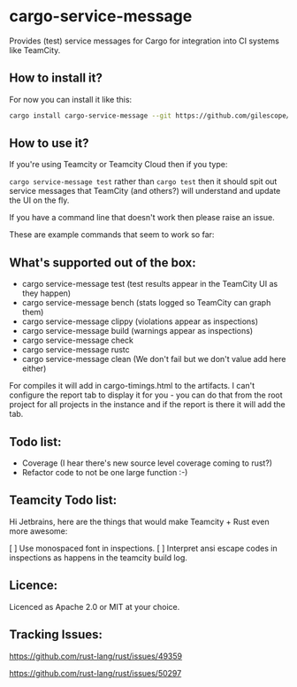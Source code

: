 # cargo-service-message

Provides (test) service messages for Cargo for integration into CI systems like TeamCity.

## How to install it?

For now you can install it like this:
```sh
cargo install cargo-service-message --git https://github.com/gilescope/cargo-service-message.git
```

## How to use it?

If you're using Teamcity or Teamcity Cloud then if you type:

`cargo service-message test` rather than `cargo test` then it should spit out service messages that TeamCity (and others?) will understand and update the UI on the fly.

If you have a command line that doesn't work then please raise an issue.

These are example commands that seem to work so far:

## What's supported out of the box:

   * cargo service-message test (test results appear in the TeamCity UI as they happen)
   * cargo service-message bench (stats logged so TeamCity can graph them)
   * cargo service-message clippy (violations appear as inspections)
   * cargo service-message build (warnings appear as inspections)
   * cargo service-message check
   * cargo service-message rustc
   * cargo service-message clean (We don't fail but we don't value add here either)

For compiles it will add in cargo-timings.html to the artifacts. I can't configure the report tab to display it for you - you can do that from the root project for all projects in the instance and if the report is there it will add the tab.

## Todo list:
   * Coverage (I hear there's new source level coverage coming to rust?)
   * Refactor code to not be one large function :-)

## Teamcity Todo list:

Hi Jetbrains, here are the things that would make Teamcity + Rust even more awesome:

   [ ] Use monospaced font in inspections.
   [ ] Interpret ansi escape codes in inspections as happens in the teamcity build log.

## Licence:

Licenced as Apache 2.0 or MIT at your choice.

## Tracking Issues:

https://github.com/rust-lang/rust/issues/49359

https://github.com/rust-lang/rust/issues/50297